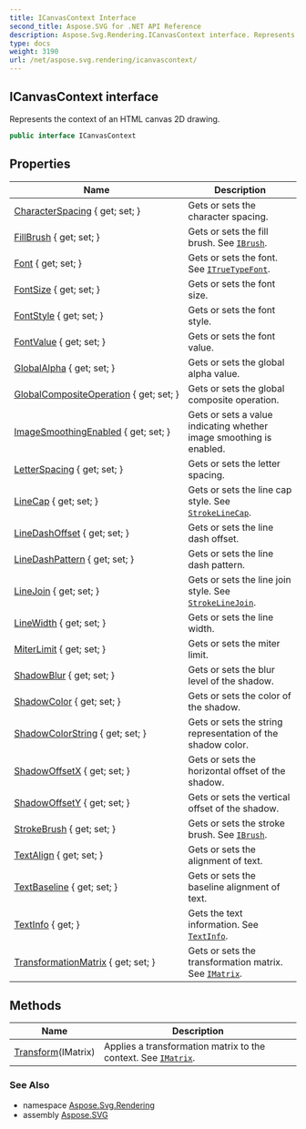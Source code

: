 ```yaml
---
title: ICanvasContext Interface
second_title: Aspose.SVG for .NET API Reference
description: Aspose.Svg.Rendering.ICanvasContext interface. Represents the context of an HTML canvas 2D drawing
type: docs
weight: 3190
url: /net/aspose.svg.rendering/icanvascontext/
---
```

## ICanvasContext interface

Represents the context of an HTML canvas 2D drawing.

```csharp
public interface ICanvasContext
```

## Properties

| Name | Description |
| --- | --- |
| [CharacterSpacing](../../aspose.svg.rendering/icanvascontext/characterspacing/) { get; set; } | Gets or sets the character spacing. |
| [FillBrush](../../aspose.svg.rendering/icanvascontext/fillbrush/) { get; set; } | Gets or sets the fill brush. See [`IBrush`](../../aspose.svg.drawing/ibrush/). |
| [Font](../../aspose.svg.rendering/icanvascontext/font/) { get; set; } | Gets or sets the font. See [`ITrueTypeFont`](../../aspose.svg.drawing/itruetypefont/). |
| [FontSize](../../aspose.svg.rendering/icanvascontext/fontsize/) { get; set; } | Gets or sets the font size. |
| [FontStyle](../../aspose.svg.rendering/icanvascontext/fontstyle/) { get; set; } | Gets or sets the font style. |
| [FontValue](../../aspose.svg.rendering/icanvascontext/fontvalue/) { get; set; } | Gets or sets the font value. |
| [GlobalAlpha](../../aspose.svg.rendering/icanvascontext/globalalpha/) { get; set; } | Gets or sets the global alpha value. |
| [GlobalCompositeOperation](../../aspose.svg.rendering/icanvascontext/globalcompositeoperation/) { get; set; } | Gets or sets the global composite operation. |
| [ImageSmoothingEnabled](../../aspose.svg.rendering/icanvascontext/imagesmoothingenabled/) { get; set; } | Gets or sets a value indicating whether image smoothing is enabled. |
| [LetterSpacing](../../aspose.svg.rendering/icanvascontext/letterspacing/) { get; set; } | Gets or sets the letter spacing. |
| [LineCap](../../aspose.svg.rendering/icanvascontext/linecap/) { get; set; } | Gets or sets the line cap style. See [`StrokeLineCap`](../../aspose.svg.drawing/strokelinecap/). |
| [LineDashOffset](../../aspose.svg.rendering/icanvascontext/linedashoffset/) { get; set; } | Gets or sets the line dash offset. |
| [LineDashPattern](../../aspose.svg.rendering/icanvascontext/linedashpattern/) { get; set; } | Gets or sets the line dash pattern. |
| [LineJoin](../../aspose.svg.rendering/icanvascontext/linejoin/) { get; set; } | Gets or sets the line join style. See [`StrokeLineJoin`](../../aspose.svg.drawing/strokelinejoin/). |
| [LineWidth](../../aspose.svg.rendering/icanvascontext/linewidth/) { get; set; } | Gets or sets the line width. |
| [MiterLimit](../../aspose.svg.rendering/icanvascontext/miterlimit/) { get; set; } | Gets or sets the miter limit. |
| [ShadowBlur](../../aspose.svg.rendering/icanvascontext/shadowblur/) { get; set; } | Gets or sets the blur level of the shadow. |
| [ShadowColor](../../aspose.svg.rendering/icanvascontext/shadowcolor/) { get; set; } | Gets or sets the color of the shadow. |
| [ShadowColorString](../../aspose.svg.rendering/icanvascontext/shadowcolorstring/) { get; set; } | Gets or sets the string representation of the shadow color. |
| [ShadowOffsetX](../../aspose.svg.rendering/icanvascontext/shadowoffsetx/) { get; set; } | Gets or sets the horizontal offset of the shadow. |
| [ShadowOffsetY](../../aspose.svg.rendering/icanvascontext/shadowoffsety/) { get; set; } | Gets or sets the vertical offset of the shadow. |
| [StrokeBrush](../../aspose.svg.rendering/icanvascontext/strokebrush/) { get; set; } | Gets or sets the stroke brush. See [`IBrush`](../../aspose.svg.drawing/ibrush/). |
| [TextAlign](../../aspose.svg.rendering/icanvascontext/textalign/) { get; set; } | Gets or sets the alignment of text. |
| [TextBaseline](../../aspose.svg.rendering/icanvascontext/textbaseline/) { get; set; } | Gets or sets the baseline alignment of text. |
| [TextInfo](../../aspose.svg.rendering/icanvascontext/textinfo/) { get; } | Gets the text information. See [`TextInfo`](./textinfo/). |
| [TransformationMatrix](../../aspose.svg.rendering/icanvascontext/transformationmatrix/) { get; set; } | Gets or sets the transformation matrix. See [`IMatrix`](../../aspose.svg.drawing/imatrix/). |

## Methods

| Name | Description |
| --- | --- |
| [Transform](../../aspose.svg.rendering/icanvascontext/transform/)(IMatrix) | Applies a transformation matrix to the context. See [`IMatrix`](../../aspose.svg.drawing/imatrix/). |

### See Also

* namespace [Aspose.Svg.Rendering](../../aspose.svg.rendering/)
* assembly [Aspose.SVG](../../)
